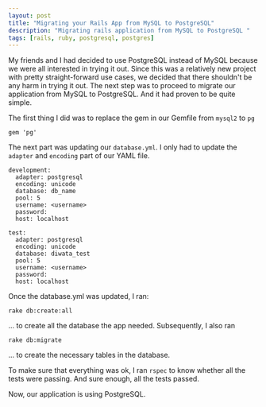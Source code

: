 ```yaml
---
layout: post
title: "Migrating your Rails App from MySQL to PostgreSQL"
description: "Migrating rails application from MySQL to PostgreSQL "
tags: [rails, ruby, postgresql, postgres]
---
```


My friends and I had decided to use PostgreSQL instead of MySQL because we were all interested in trying it out. Since this was a relatively new project with pretty straight-forward use cases, we decided that there shouldn't be any harm in trying it out. The next step was to proceed to migrate our application from MySQL to PostgreSQL. And it had proven to be quite simple.

The first thing I did was to replace the gem in our Gemfile from ``mysql2`` to ``pg``

    gem 'pg'

The next part was updating our ``database.yml``. I only had to update the ``adapter`` and ``encoding`` part of our YAML file.

    development:
      adapter: postgresql
      encoding: unicode
      database: db_name
      pool: 5
      username: <username>
      password:
      host: localhost

    test:
      adapter: postgresql
      encoding: unicode
      database: diwata_test
      pool: 5
      username: <username>
      password:
      host: localhost

Once the database.yml was updated, I ran:

    rake db:create:all

... to create all the database the app needed. Subsequently, I also ran

    rake db:migrate

... to create the necessary tables in the database.

To make sure that everything was ok, I ran ``rspec`` to know whether all the tests were passing. And sure enough, all the tests passed.

Now, our application is using PostgreSQL.